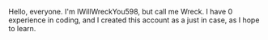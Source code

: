 Hello, everyone. I'm IWillWreckYou598, but call me Wreck. I have 0 experience in coding, and I created this account as a just in case, as I hope to learn.
